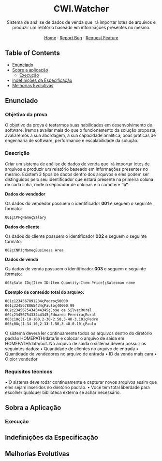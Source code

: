 <br />
<p align="center">
  <h1 align="center">CWI.Watcher</h1>

  <p align="center">
    Sistema de análise de dados de venda que irá importar lotes de arquivos e produzir um relatório baseado em informações presentes no mesmo.
    <br />
    <br />
    <a href="https://github.com/jonasrm/CWI.Watcher">Home</a>
    ·
    <a href="https://github.com/jonasrm/CWI.Watcher/issues">Report Bug</a>
    ·
    <a href="https://github.com/jonasrm/CWI.Watcher/issues">Request Feature</a>
  </p>
</p>



<!-- TABLE OF CONTENTS -->
## Table of Contents

* [Enunciado](#enunciado)
* [Sobre a aplicação](#sobre-a-aplicação)
  * [Execução](#execução)
* [Indefinições da Especificação](#enunciado)
* [Melhorias Evolutivas](#melhorias-evolutivas)


## Enunciado


### Objetivo da prova
O objetivo da prova é testarmos suas habilidades em desenvolvimento de software. Iremos
avaliar mais do que o funcionamento da solução proposta, avaliaremos a sua abordagem, a
sua capacidade analítica, boas práticas de engenharia de software, performance e
escalabilidade da solução.



### Descrição
Criar um sistema de análise de dados de venda que irá importar lotes de arquivos e produzir
um relatório baseado em informações presentes no mesmo.
Existem 3 tipos de dados dentro dos arquivos e eles podem ser distinguidos pelo seu
identificador que estará presente na primeira coluna de cada linha, onde o separador de
colunas é o caractere **“ç”**.



**Dados do vendedor**

Os dados do vendedor possuem o identificador **001** e seguem o seguinte formato:
```sh
001çCPFçNameçSalary
```


**Dados do cliente**

Os dados do cliente possuem o identificador **002** e seguem o seguinte formato:
```sh
002çCNPJçNameçBusiness Area
```


**Dados de venda**

Os dados de venda possuem o identificador **003** e seguem o seguinte formato:
```sh
003çSale IDç[Item ID-Item Quantity-Item Price]çSalesman name
```


**Exemplo de conteúdo total do arquivo:**

```sh
001ç1234567891234çPedroç50000
001ç3245678865434çPauloç40000.99
002ç2345675434544345çJose da SilvaçRural
002ç2345675433444345çEduardo PereiraçRural
003ç10ç[1-10-100,2-30-2.50,3-40-3.10]çPedro
003ç08ç[1-34-10,2-33-1.50,3-40-0.10]çPaulo
```

O sistema deverá ler continuamente todos os arquivos dentro do diretório padrão
HOMEPATH/data/in e colocar o arquivo de saída em HOMEPATH/data/out.
No arquivo de saída o sistema deverá possuir os seguintes dados:
• Quantidade de clientes no arquivo de entrada
• Quantidade de vendedores no arquivo de entrada
• ID da venda mais cara
• O pior vendedor

### Requisitos técnicos
• O sistema deve rodar continuamente e capturar novos arquivos assim que eles sejam
inseridos no diretório padrão.
• Você tem total liberdade para escolher qualquer biblioteca externa se achar
necessário.

## Sobra a Aplicação

### Execução

## Indefinições da Especificação

## Melhorias Evolutivas


